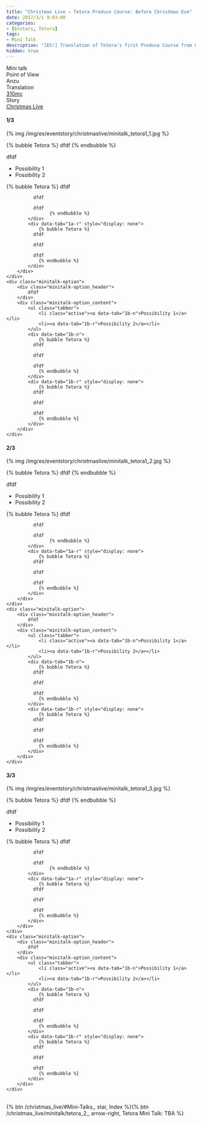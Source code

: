 ```yaml
---
title: "Christmas Live – Tetora Produce Course: Before Christmas Eve"
date: 2017/3/1 9:03:00
categories:
- [Enstars, Tetora]
tags:
- Mini Talk
description: "[ES!] Translation of Tetora's first Produce Course from Christmas Live. From Anzu's POV."
hidden: true
---
```

<div class="three-wrapper" style="--storyColor:#5ac189;--storyColor-rgb:90,193,137;--storyColor-h:147.4;--storyColor-s:45.4%;--storyColor-l:55.5%;">
    <div class="info-area">
        <div class="info">
            <div class="info-item characters">
                <div class="label">
                    Mini talk
                </div>
                <div class="value">
					<a href="/categories/Enstars/Tetora" character="Tetora"></a>
                </div>
            </div>
            <div class="info-item one">
                <div class="label">
                    Point of View
                </div>
                <div class="value">
                    Anzu
                </div>
            </div>
            <div class="info-item two">
                <div class="label">
                    Translation
                </div>
                <div class="value">
                    <a href="/about">310mc</a>
                </div>
            </div>
            <div class="info-item three">
                <div class="label">
                   Story
                </div>
                <div class="value">
                    <a href="/christmas_live">Christmas Live</a>
                </div>
            </div>
        </div>
    </div>
</div>

<!-- more -->

#### <div mt="rare"></div> 1/3

{% img /img/es/eventstory/christmaslive/minitalk_tetora1_1.jpg %}

{% bubble Tetora %}
dfdf
{% endbubble %}

<div class="minitalk" character="Anzu">
    <div class="minitalk-option">
        <div class="minitalk-option_header">
            dfdf
        </div>
        <div class="minitalk-option_content">
			<ul class="tabber">
				<li class="active"><a data-tab="1a-n">Possibility 1</a></li>
				<li><a data-tab="1a-r">Possibility 2</a></li>
			</ul>
			<div data-tab="1a-n">
            	{% bubble Tetora %}
              dfdf

              dfdf

              dfdf
					{% endbubble %}
			</div>
			<div data-tab="1a-r" style="display: none">
            	{% bubble Tetora %}
              dfdf

              dfdf

              dfdf
				{% endbubble %}
			</div>
        </div>
    </div>
	<div class="minitalk-option">
        <div class="minitalk-option_header">
            dfdf
        </div>
        <div class="minitalk-option_content">
			<ul class="tabber">
				<li class="active"><a data-tab="1b-n">Possibility 1</a></li>
				<li><a data-tab="1b-r">Possibility 2</a></li>
			</ul>
			<div data-tab="1b-n">
            	{% bubble Tetora %}
              dfdf

              dfdf

              dfdf
				{% endbubble %}
			</div>
			<div data-tab="1b-r" style="display: none">
            	{% bubble Tetora %}
              dfdf

              dfdf

              dfdf
				{% endbubble %}
			</div>
        </div>
    </div>
</div>

#### <div mt="rare"></div> 2/3

{% img /img/es/eventstory/christmaslive/minitalk_tetora1_2.jpg %}

{% bubble Tetora %}
dfdf
{% endbubble %}

<div class="minitalk" character="Anzu">
    <div class="minitalk-option">
        <div class="minitalk-option_header">
            dfdf
        </div>
        <div class="minitalk-option_content">
			<ul class="tabber">
				<li class="active"><a data-tab="1a-n">Possibility 1</a></li>
				<li><a data-tab="1a-r">Possibility 2</a></li>
			</ul>
			<div data-tab="1a-n">
            	{% bubble Tetora %}
              dfdf

              dfdf

              dfdf
					{% endbubble %}
			</div>
			<div data-tab="1a-r" style="display: none">
            	{% bubble Tetora %}
              dfdf

              dfdf

              dfdf
				{% endbubble %}
			</div>
        </div>
    </div>
	<div class="minitalk-option">
        <div class="minitalk-option_header">
            dfdf
        </div>
        <div class="minitalk-option_content">
			<ul class="tabber">
				<li class="active"><a data-tab="1b-n">Possibility 1</a></li>
				<li><a data-tab="1b-r">Possibility 2</a></li>
			</ul>
			<div data-tab="1b-n">
            	{% bubble Tetora %}
              dfdf

              dfdf

              dfdf
				{% endbubble %}
			</div>
			<div data-tab="1b-r" style="display: none">
            	{% bubble Tetora %}
              dfdf

              dfdf

              dfdf
				{% endbubble %}
			</div>
        </div>
    </div>
</div>

#### <div mt="rare"></div> 3/3

{% img /img/es/eventstory/christmaslive/minitalk_tetora1_3.jpg %}

{% bubble Tetora %}
dfdf
{% endbubble %}

<div class="minitalk" character="Anzu">
    <div class="minitalk-option">
        <div class="minitalk-option_header">
            dfdf
        </div>
        <div class="minitalk-option_content">
			<ul class="tabber">
				<li class="active"><a data-tab="1a-n">Possibility 1</a></li>
				<li><a data-tab="1a-r">Possibility 2</a></li>
			</ul>
			<div data-tab="1a-n">
            	{% bubble Tetora %}
              dfdf

              dfdf

              dfdf
					{% endbubble %}
			</div>
			<div data-tab="1a-r" style="display: none">
            	{% bubble Tetora %}
              dfdf

              dfdf

              dfdf
				{% endbubble %}
			</div>
        </div>
    </div>
	<div class="minitalk-option">
        <div class="minitalk-option_header">
            dfdf
        </div>
        <div class="minitalk-option_content">
			<ul class="tabber">
				<li class="active"><a data-tab="1b-n">Possibility 1</a></li>
				<li><a data-tab="1b-r">Possibility 2</a></li>
			</ul>
			<div data-tab="1b-n">
            	{% bubble Tetora %}
              dfdf

              dfdf

              dfdf
				{% endbubble %}
			</div>
			<div data-tab="1b-r" style="display: none">
            	{% bubble Tetora %}
              dfdf

              dfdf

              dfdf
				{% endbubble %}
			</div>
        </div>
    </div>
</div>
<br>
<div toc>{% btn /christmas_live/#Mini-Talks,, star, Index %}{% btn /christmas_live/minitalk/tetora_2,, arrow-right, Tetora Mini Talk: TBA %}</div>
